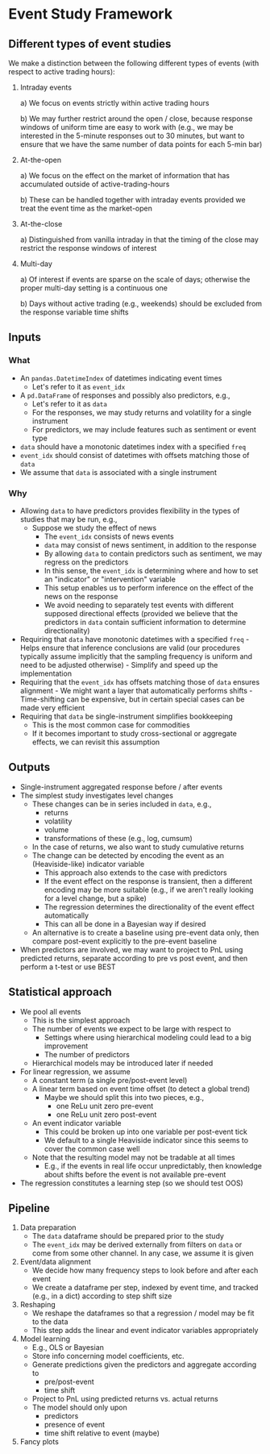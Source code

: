 # Event Study Framework

## Different types of event studies

We make a distinction between the following different types of events (with
respect to active trading hours):

1.  Intraday events

    a)  We focus on events strictly within active trading hours
    
    b)  We may further restrict around the open / close, because response
        windows of uniform time are easy to work with (e.g., we may be
        interested in the 5-minute responses out to 30 minutes, but want to
        ensure that we have the same number of data points for each 5-min
        bar) 
        
2.  At-the-open

    a)  We focus on the effect on the market of information that has
        accumulated outside of active-trading-hours
        
    b)  These can be handled together with intraday events provided we treat
        the event time as the market-open
        
3.  At-the-close

    a)  Distinguished from vanilla intraday in that the timing of the close
        may restrict the response windows of interest
        
4.  Multi-day

    a)  Of interest if events are sparse on the scale of days; otherwise the
        proper multi-day setting is a continuous one

    b)  Days without active trading (e.g., weekends) should be excluded from
        the response variable time shifts

## Inputs

### What

-   An `pandas.DatetimeIndex` of datetimes indicating event times
    -   Let's refer to it as `event_idx` 
-   A `pd.DataFrame` of responses and possibly also predictors, e.g.,
    -   Let's refer to it as `data`
    -   For the responses, we may study returns and volatility for a single
        instrument
    -   For predictors, we may include features such as sentiment or event type
-   `data` should have a monotonic datetimes index with a specified `freq`
-   `event_idx` should consist of datetimes with offsets matching those of
    `data`
-   We assume that `data` is associated with a single instrument

### Why

-   Allowing `data` to have predictors provides flexibility in the types of
    studies that may be run, e.g.,
    -   Suppose we study the effect of news
        -   The `event_idx` consists of news events
        -   `data` may consist of news sentiment, in addition to the response
        -   By allowing `data` to contain predictors such as sentiment, we may
            regress on the predictors
        -   In this sense, the `event_idx` is determining where and how to set
            an "indicator" or "intervention" variable
        -   This setup enables us to perform inference on the effect of the
            news on the response
        -   We avoid needing to separately test events with different supposed
            directional effects (provided we believe that the predictors in
            `data` contain sufficient information to determine directionality)
-   Requiring that `data` have monotonic datetimes with a specified `freq`
        -   Helps ensure that inference conclusions are valid (our procedures
            typically assume implicitly that the sampling frequency is
            uniform and need to be adjusted otherwise)
        -   Simplify and speed up the implementation
-   Requiring that the `event_idx` has offsets matching those of `data` ensures
    alignment
        -   We might want a layer that automatically performs shifts
        -   Time-shifting can be expensive, but in certain special cases can be
            made very efficient 
-   Requiring that `data` be single-instrument simplifies bookkeeping
    -   This is the most common case for commodities
    -   If it becomes important to study cross-sectional or aggregate effects,
        we can revisit this assumption
    
## Outputs

-   Single-instrument aggregated response before / after events
-   The simplest study investigates level changes
    -   These changes can be in series included in `data`, e.g.,
        -   returns
        -   volatility
        -   volume
        -   transformations of these (e.g., log, cumsum)
    -   In the case of returns, we also want to study cumulative returns 
    -   The change can be detected by encoding the event as an (Heaviside-like)
        indicator variable
        -   This approach also extends to the case with predictors
        -   If the event effect on the response is transient, then a different
            encoding may be more suitable (e.g., if we aren't really looking
            for a level change, but a spike)
        -   The regression determines the directionality of the event effect
            automatically
        -   This can all be done in a Bayesian way if desired
    -   An alternative is to create a baseline using pre-event data only, then
        compare post-event explicitly to the pre-event baseline
-   When predictors are involved, we may want to project to PnL using predicted
    returns, separate according to pre vs post event, and then perform a t-test
    or use BEST

## Statistical approach

-   We pool all events
    -   This is the simplest approach
    -   The number of events we expect to be large with respect to
        -   Settings where using hierarchical modeling could lead to a big
            improvement 
        -   The number of predictors 
    -   Hierarchical models may be introduced later if needed
-   For linear regression, we assume
    -   A constant term (a single pre/post-event level)
    -   A linear term based on event time offset (to detect a global trend)
        -   Maybe we should split this into two pieces, e.g.,
            - one ReLu unit zero pre-event
            - one ReLu unit zero post-event
    -   An event indicator variable
        -   This could be broken up into one variable per post-event tick
        -   We default to a single Heaviside indicator since this seems to
            cover the common case well
    -   Note that the resulting model may not be tradable at all times
        -   E.g., if the events in real life occur unpredictably, then
            knowledge about shifts before the event is not available
            pre-event 
-   The regression constitutes a learning step (so we should test OOS)

## Pipeline

1.  Data preparation
    -   The `data` dataframe should be prepared prior to the study
    -   The `event_idx` may be derived externally from filters on `data` or
        come from some other channel. In any case, we assume it is given
1.  Event/data alignment
    -   We decide how many frequency steps to look before and after each event
    -   We create a dataframe per step, indexed by event time, and tracked
        (e.g., in a dict) according to step shift size
1.  Reshaping
    -   We reshape the dataframes so that a regression / model may be fit to
        the data
    -   This step adds the linear and event indicator variables appropriately
1.  Model learning
    -   E.g., OLS or Bayesian
    -   Store info concerning model coefficients, etc.
    -   Generate predictions given the predictors and aggregate according to
        -   pre/post-event
        -   time shift
    -   Project to PnL using predicted returns vs. actual returns
    -   The model should only upon
        -   predictors
        -   presence of event
        -   time shift relative to event (maybe)
1.  Fancy plots
